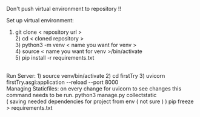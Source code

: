 Don't push virtual environment to repository !! 

Set up virtual environment:  
1) git clone < repository url >  
    2) cd < cloned repository >  
    3) python3 -m venv < name you want for venv >  
    4) source < name you want for venv >/bin/activate  
    5) pip install -r requirements.txt  
<br>
Run Server:  
    1) source venv/bin/activate  
    2) cd firstTry  
    3) uvicorn firstTry.asgi:application --reload --port 8000  
<br>
Managing Staticfiles:  
on every change for uvicorn to see changes this command needs to be run.  
    python3 manage.py collectstatic  
<br>
( saving needed dependencies for project from env ( not sure ) )  
pip freeze > requirements.txt
